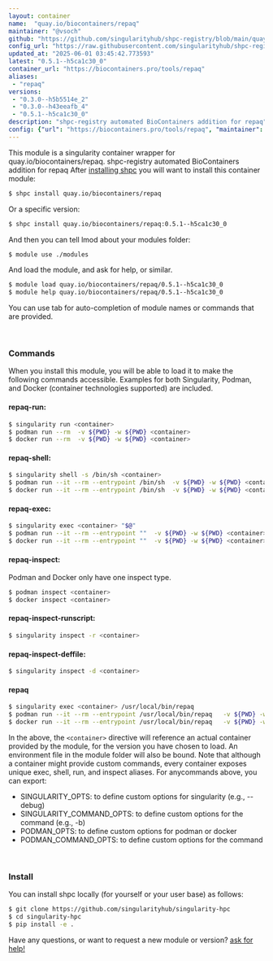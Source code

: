 ```yaml
---
layout: container
name:  "quay.io/biocontainers/repaq"
maintainer: "@vsoch"
github: "https://github.com/singularityhub/shpc-registry/blob/main/quay.io/biocontainers/repaq/container.yaml"
config_url: "https://raw.githubusercontent.com/singularityhub/shpc-registry/main/quay.io/biocontainers/repaq/container.yaml"
updated_at: "2025-06-01 03:45:42.773593"
latest: "0.5.1--h5ca1c30_0"
container_url: "https://biocontainers.pro/tools/repaq"
aliases:
 - "repaq"
versions:
 - "0.3.0--h5b5514e_2"
 - "0.3.0--h43eeafb_4"
 - "0.5.1--h5ca1c30_0"
description: "shpc-registry automated BioContainers addition for repaq"
config: {"url": "https://biocontainers.pro/tools/repaq", "maintainer": "@vsoch", "description": "shpc-registry automated BioContainers addition for repaq", "latest": {"0.5.1--h5ca1c30_0": "sha256:c4ee0142d9dd458378e1546ed701baf531f7a4b446da5774a85bf1623bc165b7"}, "tags": {"0.3.0--h5b5514e_2": "sha256:a3049ac4dd58c8c01b6109b6488c682f86f0d80bdd29ce4c605bc4b75a8740ea", "0.3.0--h43eeafb_4": "sha256:b4c3e20c78af9f220b208ce2ee8d2bf8b4e77dea9a75ffb74a65ab98cc8e5242", "0.5.1--h5ca1c30_0": "sha256:c4ee0142d9dd458378e1546ed701baf531f7a4b446da5774a85bf1623bc165b7"}, "docker": "quay.io/biocontainers/repaq", "aliases": {"repaq": "/usr/local/bin/repaq"}}
---
```


This module is a singularity container wrapper for quay.io/biocontainers/repaq.
shpc-registry automated BioContainers addition for repaq
After [installing shpc](#install) you will want to install this container module:


```bash
$ shpc install quay.io/biocontainers/repaq
```

Or a specific version:

```bash
$ shpc install quay.io/biocontainers/repaq:0.5.1--h5ca1c30_0
```

And then you can tell lmod about your modules folder:

```bash
$ module use ./modules
```

And load the module, and ask for help, or similar.

```bash
$ module load quay.io/biocontainers/repaq/0.5.1--h5ca1c30_0
$ module help quay.io/biocontainers/repaq/0.5.1--h5ca1c30_0
```

You can use tab for auto-completion of module names or commands that are provided.

<br>

### Commands

When you install this module, you will be able to load it to make the following commands accessible.
Examples for both Singularity, Podman, and Docker (container technologies supported) are included.

#### repaq-run:

```bash
$ singularity run <container>
$ podman run --rm  -v ${PWD} -w ${PWD} <container>
$ docker run --rm  -v ${PWD} -w ${PWD} <container>
```

#### repaq-shell:

```bash
$ singularity shell -s /bin/sh <container>
$ podman run --it --rm --entrypoint /bin/sh  -v ${PWD} -w ${PWD} <container>
$ docker run --it --rm --entrypoint /bin/sh  -v ${PWD} -w ${PWD} <container>
```

#### repaq-exec:

```bash
$ singularity exec <container> "$@"
$ podman run --it --rm --entrypoint ""  -v ${PWD} -w ${PWD} <container> "$@"
$ docker run --it --rm --entrypoint ""  -v ${PWD} -w ${PWD} <container> "$@"
```

#### repaq-inspect:

Podman and Docker only have one inspect type.

```bash
$ podman inspect <container>
$ docker inspect <container>
```

#### repaq-inspect-runscript:

```bash
$ singularity inspect -r <container>
```

#### repaq-inspect-deffile:

```bash
$ singularity inspect -d <container>
```


#### repaq

```bash
$ singularity exec <container> /usr/local/bin/repaq
$ podman run --it --rm --entrypoint /usr/local/bin/repaq   -v ${PWD} -w ${PWD} <container> -c " $@"
$ docker run --it --rm --entrypoint /usr/local/bin/repaq   -v ${PWD} -w ${PWD} <container> -c " $@"
```



In the above, the `<container>` directive will reference an actual container provided
by the module, for the version you have chosen to load. An environment file in the
module folder will also be bound. Note that although a container
might provide custom commands, every container exposes unique exec, shell, run, and
inspect aliases. For anycommands above, you can export:

 - SINGULARITY_OPTS: to define custom options for singularity (e.g., --debug)
 - SINGULARITY_COMMAND_OPTS: to define custom options for the command (e.g., -b)
 - PODMAN_OPTS: to define custom options for podman or docker
 - PODMAN_COMMAND_OPTS: to define custom options for the command

<br>

### Install

You can install shpc locally (for yourself or your user base) as follows:

```bash
$ git clone https://github.com/singularityhub/singularity-hpc
$ cd singularity-hpc
$ pip install -e .
```

Have any questions, or want to request a new module or version? [ask for help!](https://github.com/singularityhub/singularity-hpc/issues)